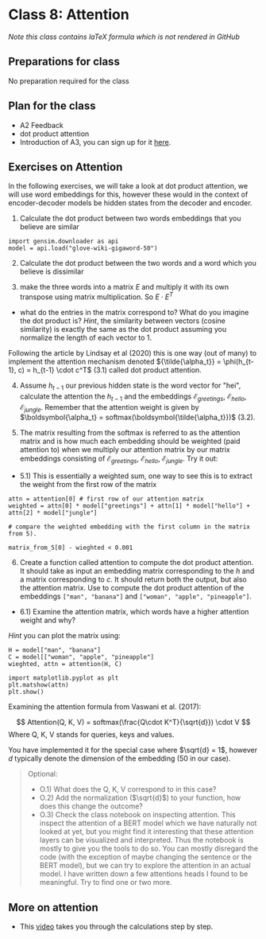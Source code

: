 # Class 8: Attention

*Note this class contains laTeX formula which is not rendered in GitHub*

## Preparations for class
No preparation required for the  class

<!--
Preperation for class could in the future be the first exercises and maybe a video on the dot product as a projection and the relation between cosine similarity and the dot product.
-->

## Plan for the class
- A2 Feedback
- dot product attention
- Introduction of A3, you can sign up for it [here](https://classroom.github.com/a/2Xsl5Qby).

## Exercises on Attention

In the following exercises, we will take a look at dot product attention, we will use word embeddings for this, however these would in the context of encoder-decoder models be hidden states from the decoder and encoder.

1) Calculate the dot product between two words embeddings that you believe are similar
```
import gensim.downloader as api
model = api.load("glove-wiki-gigaword-50")
```

2) Calculate the dot product between the two words and a word which you believe is dissimilar

3) make the three words into a matrix $E$ and multiply it with its own transpose using matrix multiplication. So $E \cdot E^T$
  - what do the entries in the matrix correspond to? What do you imagine the dot product is? *Hint*, the similarity between vectors (cosine similarity) is exactly the same as the dot product assuming you normalize the length of each vector to 1.

Following the article by Lindsay et al (2020) this is one way (out of many) to implement the attention mechanism denoted ${\tilde{\alpha_t}} = \phi(h_{t-1}, c) = h_{t-1} \cdot c^T$ (3.1) called dot product attention. 


4) Assume $h_{t-1}$ our previous hidden state is the word vector for "hei", calculate the attention the $h_{t-1}$ and the embeddings $\mathcal{E}_{greetings}$, $\mathcal{E}_{hello}$, $\mathcal{E}_{jungle}$. Remember that the attention weight is given by $\boldsymbol{\alpha_t} = softmax(\boldsymbol{\tilde{\alpha_t}})$ (3.2).


5) The matrix resulting from the softmax is referred to as the attention matrix and is how much each embedding should be weighted (paid attention to) when we multiply our attention matrix by our matrix embeddings consisting of $\mathcal{E}_{greetings}$, $\mathcal{E}_{hello}$, $\mathcal{E}_{jungle}$. Try it out:

- 5.1) This is essentially a weighted sum, one way to see this is to extract the weight from the first row of the matrix


```
attn = attention[0] # first row of our attention matrix
weighted = attn[0] * model["greetings"] + attn[1] * model["hello"] + attn[2] * model["jungle"]

# compare the weighted embedding with the first column in the matrix from 5).

matrix_from_5[0] - wieghted < 0.001
```

6) Create a function called attention to compute the dot product attention. It should take as input an embedding matrix corresponding to the $h$ and a matrix corresponding to $c$. It should return both the output, but also the attention matrix. Use to compute the dot product attention of the embeddings `["man", "banana"]` and `["woman", "apple", "pineapple"]`.

  - 6.1) Examine the attention matrix, which words have a higher attention weight and why?

*Hint* you can plot the matrix using:
```
H = model["man", "banana"]
C = model[["woman", "apple", "pineapple"]
wieghted, attn = attention(H, C)

import matplotlib.pyplot as plt
plt.matshow(attn)
plt.show()
```

Examining the attention formula from Vaswani et al. (2017):

$$
Attention(Q, K, V) = softmax(\frac{Q\cdot K^T}{\sqrt{d}}) \cdot V
$$
Where Q, K, V stands for queries, keys and values.

You have implemented it for the special case where $\sqrt{d} = 1$, however $d$ typically denote the dimension of the embedding (50 in our case).

>Optional:
>  - O.1) What does the Q, K, V correspond to in this case?
>  - O.2) Add the normalization ($\sqrt{d}$) to your function, how does this change the outcome?
>  - O.3) Check the class notebook on inspecting attention. This inspect the attention of a BERT model which we have naturally not looked at yet, but you might find it interesting that these attention layers can be visualized and interpreted. Thus the notebook is mostly to give you the tools to do so. You can mostly disregard the code (with the exception of maybe changing the sentence or the BERT model), but we can try to explore the attention in an actual model. I have written down a few attentions heads I found to be meaningful. Try to find one or two more.


## More on attention
- This [video](https://www.youtube.com/watch?v=0PjHri8tc1c&t=303s) takes you through the calculations step by step.
